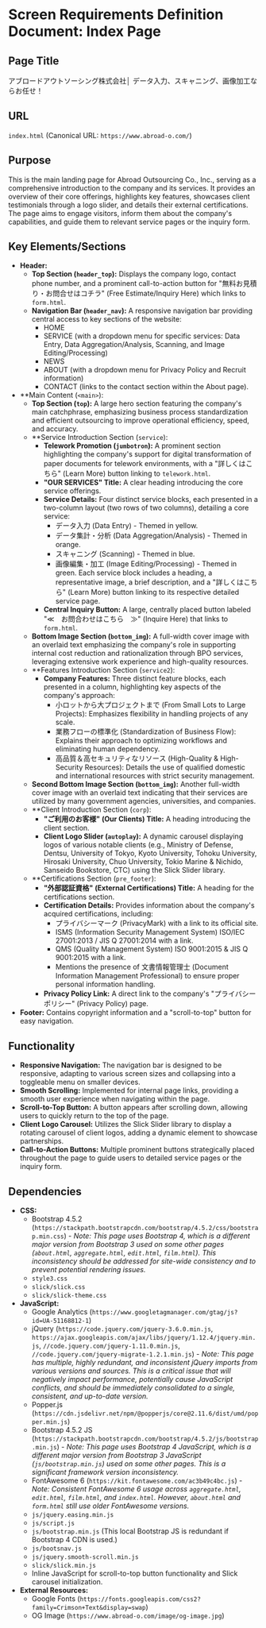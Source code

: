 # Screen Requirements Definition Document: Index Page

## Page Title
アブロードアウトソーシング株式会社│ データ入力、スキャニング、画像加工ならお任せ！

## URL
`index.html` (Canonical URL: `https://www.abroad-o.com/`)

## Purpose
This is the main landing page for Abroad Outsourcing Co., Inc., serving as a comprehensive introduction to the company and its services. It provides an overview of their core offerings, highlights key features, showcases client testimonials through a logo slider, and details their external certifications. The page aims to engage visitors, inform them about the company's capabilities, and guide them to relevant service pages or the inquiry form.

## Key Elements/Sections
*   **Header:**
    *   **Top Section (`header_top`):** Displays the company logo, contact phone number, and a prominent call-to-action button for "無料お見積り・お問合せはコチラ" (Free Estimate/Inquiry Here) which links to `form.html`.
    *   **Navigation Bar (`header_nav`):** A responsive navigation bar providing central access to key sections of the website:
        *   HOME
        *   SERVICE (with a dropdown menu for specific services: Data Entry, Data Aggregation/Analysis, Scanning, and Image Editing/Processing)
        *   NEWS
        *   ABOUT (with a dropdown menu for Privacy Policy and Recruit information)
        *   CONTACT (links to the contact section within the About page).
*   **Main Content (`<main>`):
    *   **Top Section (`top`):** A large hero section featuring the company's main catchphrase, emphasizing business process standardization and efficient outsourcing to improve operational efficiency, speed, and accuracy.
    *   **Service Introduction Section (`service`):
        *   **Telework Promotion (`jumbotron`):** A prominent section highlighting the company's support for digital transformation of paper documents for telework environments, with a "詳しくはこちら" (Learn More) button linking to `telework.html`.
        *   **"OUR SERVICES" Title:** A clear heading introducing the core service offerings.
        *   **Service Details:** Four distinct service blocks, each presented in a two-column layout (two rows of two columns), detailing a core service:
            *   データ入力 (Data Entry) - Themed in yellow.
            *   データ集計・分析 (Data Aggregation/Analysis) - Themed in orange.
            *   スキャニング (Scanning) - Themed in blue.
            *   画像編集・加工 (Image Editing/Processing) - Themed in green.
            Each service block includes a heading, a representative image, a brief description, and a "詳しくはこちら" (Learn More) button linking to its respective detailed service page.
        *   **Central Inquiry Button:** A large, centrally placed button labeled "≪　お問合わせはこちら　≫" (Inquire Here) that links to `form.html`.
    *   **Bottom Image Section (`bottom_img`):** A full-width cover image with an overlaid text emphasizing the company's role in supporting internal cost reduction and rationalization through BPO services, leveraging extensive work experience and high-quality resources.
    *   **Features Introduction Section (`service2`):
        *   **Company Features:** Three distinct feature blocks, each presented in a column, highlighting key aspects of the company's approach:
            *   小ロットから大プロジェクトまで (From Small Lots to Large Projects): Emphasizes flexibility in handling projects of any scale.
            *   業務フローの標準化 (Standardization of Business Flow): Explains their approach to optimizing workflows and eliminating human dependency.
            *   高品質＆高セキュリティなリソース (High-Quality & High-Security Resources): Details the use of qualified domestic and international resources with strict security management.
    *   **Second Bottom Image Section (`bottom_img`):** Another full-width cover image with an overlaid text indicating that their services are utilized by many government agencies, universities, and companies.
    *   **Client Introduction Section (`corp`):
        *   **"ご利用のお客様" (Our Clients) Title:** A heading introducing the client section.
        *   **Client Logo Slider (`autoplay`):** A dynamic carousel displaying logos of various notable clients (e.g., Ministry of Defense, Dentsu, University of Tokyo, Kyoto University, Tohoku University, Hirosaki University, Chuo University, Tokio Marine & Nichido, Sanseido Bookstore, CTC) using the Slick Slider library.
    *   **Certifications Section (`pre_footer`):
        *   **"外部認証資格" (External Certifications) Title:** A heading for the certifications section.
        *   **Certification Details:** Provides information about the company's acquired certifications, including:
            *   プライバシーマーク (PrivacyMark) with a link to its official site.
            *   ISMS (Information Security Management System) ISO/IEC 27001:2013 / JIS Q 27001:2014 with a link.
            *   QMS (Quality Management System) ISO 9001:2015 & JIS Q 9001:2015 with a link.
            *   Mentions the presence of 文書情報管理士 (Document Information Management Professional) to ensure proper personal information handling.
        *   **Privacy Policy Link:** A direct link to the company's "プライバシーポリシー" (Privacy Policy) page.
*   **Footer:** Contains copyright information and a "scroll-to-top" button for easy navigation.

## Functionality
*   **Responsive Navigation:** The navigation bar is designed to be responsive, adapting to various screen sizes and collapsing into a toggleable menu on smaller devices.
*   **Smooth Scrolling:** Implemented for internal page links, providing a smooth user experience when navigating within the page.
*   **Scroll-to-Top Button:** A button appears after scrolling down, allowing users to quickly return to the top of the page.
*   **Client Logo Carousel:** Utilizes the Slick Slider library to display a rotating carousel of client logos, adding a dynamic element to showcase partnerships.
*   **Call-to-Action Buttons:** Multiple prominent buttons strategically placed throughout the page to guide users to detailed service pages or the inquiry form.

## Dependencies
*   **CSS:**
    *   Bootstrap 4.5.2 (`https://stackpath.bootstrapcdn.com/bootstrap/4.5.2/css/bootstrap.min.css`) - *Note: This page uses Bootstrap 4, which is a different major version from Bootstrap 3 used on some other pages (`about.html`, `aggregate.html`, `edit.html`, `film.html`). This inconsistency should be addressed for site-wide consistency and to prevent potential rendering issues.*
    *   `style3.css`
    *   `slick/slick.css`
    *   `slick/slick-theme.css`
*   **JavaScript:**
    *   Google Analytics (`https://www.googletagmanager.com/gtag/js?id=UA-51168812-1`)
    *   jQuery (`https://code.jquery.com/jquery-3.6.0.min.js`, `https://ajax.googleapis.com/ajax/libs/jquery/1.12.4/jquery.min.js`, `//code.jquery.com/jquery-1.11.0.min.js`, `//code.jquery.com/jquery-migrate-1.2.1.min.js`) - *Note: This page has multiple, highly redundant, and inconsistent jQuery imports from various versions and sources. This is a critical issue that will negatively impact performance, potentially cause JavaScript conflicts, and should be immediately consolidated to a single, consistent, and up-to-date version.*
    *   Popper.js (`https://cdn.jsdelivr.net/npm/@popperjs/core@2.11.6/dist/umd/popper.min.js`)
    *   Bootstrap 4.5.2 JS (`https://stackpath.bootstrapcdn.com/bootstrap/4.5.2/js/bootstrap.min.js`) - *Note: This page uses Bootstrap 4 JavaScript, which is a different major version from Bootstrap 3 JavaScript (`js/bootstrap.min.js`) used on some other pages. This is a significant framework version inconsistency.*
    *   FontAwesome 6 (`https://kit.fontawesome.com/ac3b49c4bc.js`) - *Note: Consistent FontAwesome 6 usage across `aggregate.html`, `edit.html`, `film.html`, and `index.html`. However, `about.html` and `form.html` still use older FontAwesome versions.*
    *   `js/jquery.easing.min.js`
    *   `js/script.js`
    *   `js/bootstrap.min.js` (This local Bootstrap JS is redundant if Bootstrap 4 CDN is used.)
    *   `js/bootsnav.js`
    *   `js/jquery.smooth-scroll.min.js`
    *   `slick/slick.min.js`
    *   Inline JavaScript for scroll-to-top button functionality and Slick carousel initialization.
*   **External Resources:**
    *   Google Fonts (`https://fonts.googleapis.com/css2?family=Crimson+Text&display=swap`)
    *   OG Image (`https://www.abroad-o.com/image/og-image.jpg`)